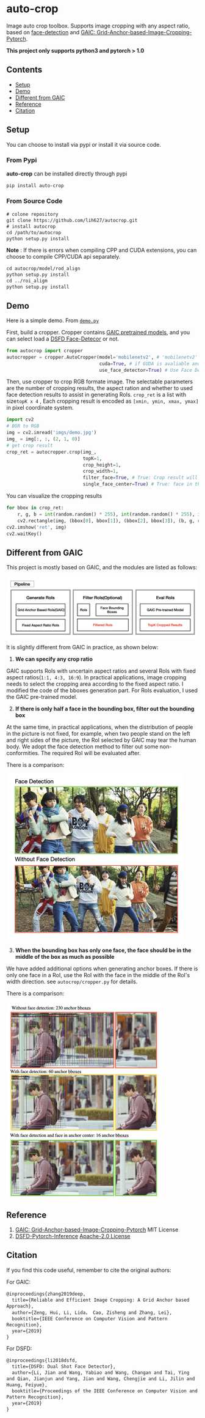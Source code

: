 # auto-crop

Image auto crop toolbox. Supports image cropping with any aspect ratio, based on [face-detection](https://pypi.org/project/face-detection/) and [GAIC: Grid-Anchor-based-Image-Cropping-Pytorch](https://github.com/lld533/Grid-Anchor-based-Image-Cropping-Pytorch). 

**This project only supports python3 and pytorch > 1.0**

## Contents

- [Setup](#Setup)
- [Demo](#Demo)
- [Different from GAIC](#Different-from-GAIC)
- [Reference](#Reference)
- [Citation](#Citation)

## Setup

You can choose to install via pypi or install it via source code.

### From Pypi

**auto-crop** can be installed directly through pypi

```shell
pip install auto-crop
```

### From Source Code

```shell
# colone repository
git clone https://github.com/lih627/autocrop.git
# install autocrop
cd /path/to/autocrop
python setup.py install
```

**Note** : If there is errors when compiling CPP and CUDA extensions, you can choose to compile CPP/CUDA api separately.

```shell
cd autocrop/model/rod_align
python setup.py install
cd ../roi_aligm
python setup.py install
```

## Demo

Here is a simple demo. From [`demo.py`](./demo.py)

First, build a cropper. Cropper contains [GAIC pretrained models](https://github.com/lld533/Grid-Anchor-based-Image-Cropping-Pytorch/tree/master/pretrained_model), and you can select load a [DSFD Face-Detecor](https://pypi.org/project/face-detection/) or not.

```python
from autocrop import cropper
autocropper = cropper.AutoCropper(model='mobilenetv2', # 'mobilenetv2' or 'shufflenetv2'
                                  cuda=True, # if GUDA is avaliable and True, Inference on GPU
                                  use_face_detector=True) # Use Face Detector to filter RoIs
```

Then, use cropper to crop RGB formate image. The selectable parameters are the number of cropping results, the aspect ration and whether to used face detection results to assist in generating RoIs. `crop_ret` is a list with size`topK x 4` ,  Each cropping result is encoded as `[xmin, ymin, xmax, ymax]` in pixel coordinate system.

```python
import cv2
# BGR to RGB
img = cv2.imread('imgs/demo.jpg')
img_ = img[:, :, (2, 1, 0)]
# get crop result
crop_ret = autocropper.crop(img_,
                            topK=1,
                            crop_height=1,
                            crop_width=1,
                            filter_face=True, # True: Crop result will not contain half face
                            single_face_center=True) # True: face in the crop result's width center
```

You can visualize the cropping results

```python
for bbox in crop_ret:
    r, g, b = int(random.random() * 255), int(random.random() * 255), int(random.random() * 255)
    cv2.rectangle(img, (bbox[0], bbox[1]), (bbox[2], bbox[3]), (b, g, r))
cv2.imshow('ret', img)
cv2.waitKey()
```



## Different from GAIC

This project is mostly based on GAIC, and the modules are listed as follows:

<img src="https://github.com/lih627/autocrop/blob/master/misc/Pipeline.png?raw=true" alt="pipeline-w" style="zoom:50%;" />

It is slightly different from GAIC in practice, as shown below:

1. **We can specify any crop ratio**

GAIC supports RoIs with uncertain aspect ratios and several RoIs with fixed aspect ratios(`1:1, 4:3, 16:9`). In practical applications, image cropping needs to select the cropping area according to the fixed aspect ratio. I modified the code of the bboxes generation part. For RoIs evaluation, I used the GAIC pre-trained model.

2. **If there is only half a face in the bounding box, filter out the bounding box**

At the same time, in practical applications, when the distribution of people in the picture is not fixed, for example, when two people stand on the left and right sides of the picture, the RoI selected by GAIC may tear the human body. We adopt the face detection method to filter out some non-conformities. The required RoI will be evaluated after.

There is a comparison:

<img src="https://github.com/lih627/autocrop/blob/master/misc/face_filter.jpg?raw=true" alt="comparison with face detection - w150" style="zoom:50%;" />

3. **When the bounding box has only one face, the face should be in the middle of the box as much as possible**

We have added additional options when generating anchor boxes. If there is only one face in a RoI, use the RoI with the face in the middle of the RoI's width direction. see `autocrop/cropper.py` for details.

There is a comparison:

<img src="https://github.com/lih627/autocrop/blob/master/misc/face_filter2.jpg?raw=true" alt="comparison with face detection - w150" style="zoom:50%;" />

## Reference

1. [GAIC: Grid-Anchor-based-Image-Cropping-Pytorch](https://github.com/lld533/Grid-Anchor-based-Image-Cropping-Pytorch) MIT License
2. [DSFD-Pytorch-Inference](https://github.com/hukkelas/DSFD-Pytorch-Inference) [Apache-2.0 License](https://github.com/hukkelas/DSFD-Pytorch-Inference/blob/master/LICENSE)

## Citation

If you find this code useful, remember to cite the original authors:

For GAIC:

```
@inproceedings{zhang2019deep,
  title={Reliable and Efficient Image Cropping: A Grid Anchor based Approach},
  author={Zeng, Hui, Li, Lida， Cao, Zisheng and Zhang, Lei},
  booktitle={IEEE Conference on Computer Vision and Pattern Recognition},
  year={2019}
}
```

For DSFD:

```
@inproceedings{li2018dsfd,
  title={DSFD: Dual Shot Face Detector},
  author={Li, Jian and Wang, Yabiao and Wang, Changan and Tai, Ying and Qian, Jianjun and Yang, Jian and Wang, Chengjie and Li, Jilin and Huang, Feiyue},
  booktitle={Proceedings of the IEEE Conference on Computer Vision and Pattern Recognition},
  year={2019}
}
```




